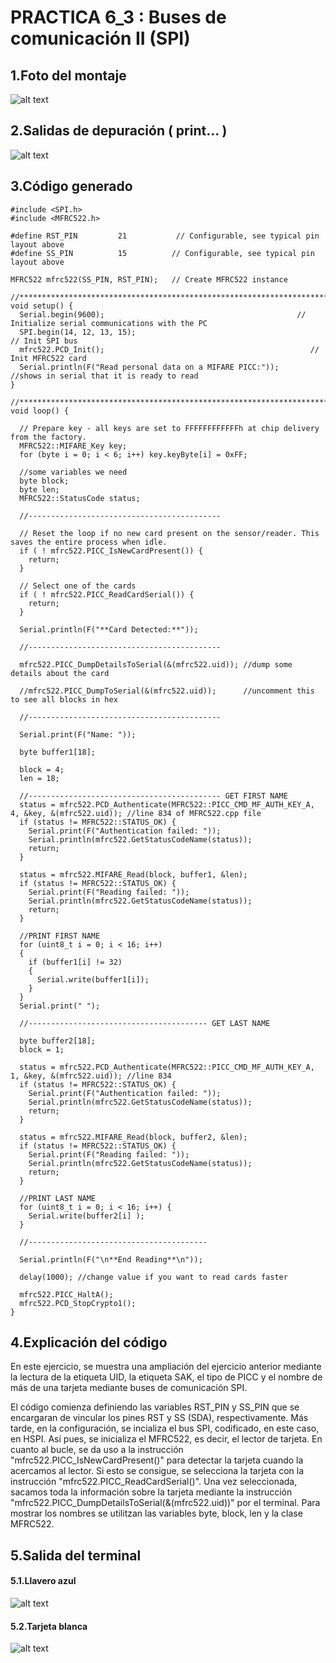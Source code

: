 # PRACTICA 6_3  : Buses de comunicación II (SPI)

## 1.Foto del montaje

![alt text](CAPTURA.JPG)

## 2.Salidas de depuración ( print... )

![alt text](DEPURACION.JPG)

## 3.Código generado

```
#include <SPI.h>
#include <MFRC522.h>

#define RST_PIN         21           // Configurable, see typical pin layout above
#define SS_PIN          15          // Configurable, see typical pin layout above

MFRC522 mfrc522(SS_PIN, RST_PIN);   // Create MFRC522 instance

//*****************************************************************************************//
void setup() {
  Serial.begin(9600);                                           // Initialize serial communications with the PC
  SPI.begin(14, 12, 13, 15);                                                  // Init SPI bus
  mfrc522.PCD_Init();                                              // Init MFRC522 card
  Serial.println(F("Read personal data on a MIFARE PICC:"));    //shows in serial that it is ready to read
}

//*****************************************************************************************//
void loop() {

  // Prepare key - all keys are set to FFFFFFFFFFFFh at chip delivery from the factory.
  MFRC522::MIFARE_Key key;
  for (byte i = 0; i < 6; i++) key.keyByte[i] = 0xFF;

  //some variables we need
  byte block;
  byte len;
  MFRC522::StatusCode status;

  //-------------------------------------------

  // Reset the loop if no new card present on the sensor/reader. This saves the entire process when idle.
  if ( ! mfrc522.PICC_IsNewCardPresent()) {
    return;
  }

  // Select one of the cards
  if ( ! mfrc522.PICC_ReadCardSerial()) {
    return;
  }

  Serial.println(F("**Card Detected:**"));

  //-------------------------------------------

  mfrc522.PICC_DumpDetailsToSerial(&(mfrc522.uid)); //dump some details about the card

  //mfrc522.PICC_DumpToSerial(&(mfrc522.uid));      //uncomment this to see all blocks in hex

  //-------------------------------------------

  Serial.print(F("Name: "));

  byte buffer1[18];

  block = 4;
  len = 18;

  //------------------------------------------- GET FIRST NAME
  status = mfrc522.PCD_Authenticate(MFRC522::PICC_CMD_MF_AUTH_KEY_A, 4, &key, &(mfrc522.uid)); //line 834 of MFRC522.cpp file
  if (status != MFRC522::STATUS_OK) {
    Serial.print(F("Authentication failed: "));
    Serial.println(mfrc522.GetStatusCodeName(status));
    return;
  }

  status = mfrc522.MIFARE_Read(block, buffer1, &len);
  if (status != MFRC522::STATUS_OK) {
    Serial.print(F("Reading failed: "));
    Serial.println(mfrc522.GetStatusCodeName(status));
    return;
  }

  //PRINT FIRST NAME
  for (uint8_t i = 0; i < 16; i++)
  {
    if (buffer1[i] != 32)
    {
      Serial.write(buffer1[i]);
    }
  }
  Serial.print(" ");

  //---------------------------------------- GET LAST NAME

  byte buffer2[18];
  block = 1;

  status = mfrc522.PCD_Authenticate(MFRC522::PICC_CMD_MF_AUTH_KEY_A, 1, &key, &(mfrc522.uid)); //line 834
  if (status != MFRC522::STATUS_OK) {
    Serial.print(F("Authentication failed: "));
    Serial.println(mfrc522.GetStatusCodeName(status));
    return;
  }

  status = mfrc522.MIFARE_Read(block, buffer2, &len);
  if (status != MFRC522::STATUS_OK) {
    Serial.print(F("Reading failed: "));
    Serial.println(mfrc522.GetStatusCodeName(status));
    return;
  }

  //PRINT LAST NAME
  for (uint8_t i = 0; i < 16; i++) {
    Serial.write(buffer2[i] );
  }

  //----------------------------------------

  Serial.println(F("\n**End Reading**\n"));

  delay(1000); //change value if you want to read cards faster

  mfrc522.PICC_HaltA();
  mfrc522.PCD_StopCrypto1();
}
```
## 4.Explicación del código

En este ejercicio, se muestra una ampliación del ejercicio anterior mediante la lectura de la etiqueta UID, la etiqueta SAK, el tipo de PICC y el nombre de más de una tarjeta mediante buses de comunicación SPI.

El código comienza definiendo las variables RST_PIN y SS_PIN  que se encargaran de vincular los pines RST y SS (SDA), respectivamente. Más tarde, en la configuración, se incializa el bus SPI, codificado, en este caso, en HSPI. Así pues, se inicializa el MFRC522, es decir, el lector de tarjeta.
En cuanto al bucle, se da uso a la instrucción "mfrc522.PICC_IsNewCardPresent()" para detectar la tarjeta cuando la acercamos al lector. Si esto se consigue, se selecciona la tarjeta con la instrucción "mfrc522.PICC_ReadCardSerial()".
Una vez seleccionada, sacamos toda la información sobre la tarjeta mediante la instrucción "mfrc522.PICC_DumpDetailsToSerial(&(mfrc522.uid))" por el terminal. Para mostrar los nombres se utilitzan las variables byte, block, len y la clase MFRC522.

## 5.Salida del terminal

#### 5.1.Llavero azul

![alt text](LLAVERO_AZUL.JPG)

#### 5.2.Tarjeta blanca

![alt text](TARJETA_BLANCA.JPG)